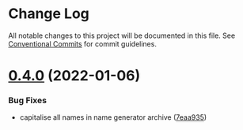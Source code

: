 # Change Log

All notable changes to this project will be documented in this file.
See [Conventional Commits](https://conventionalcommits.org) for commit guidelines.

# [0.4.0](https://github.com/kanej/dungeon-notes/compare/v0.3.3...v0.4.0) (2022-01-06)

### Bug Fixes

- capitalise all names in name generator archive ([7eaa935](https://github.com/kanej/dungeon-notes/commit/7eaa935b234b293362b251e3fda19dc9cb63b4db))
